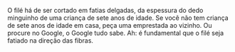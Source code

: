 O filé há de ser cortado em fatias delgadas, da espessura do dedo minguinho de uma criança de sete anos de idade. Se você não tem criança de sete anos de idade em casa, peça uma emprestada ao vizinho. Ou procure no Google, o Google tudo sabe. Ah: é fundamental que o filé seja fatiado na direção das fibras.